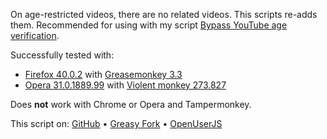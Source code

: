 On age-restricted videos, there are no related videos. This scripts re-adds them. Recommended for using with my script [Bypass YouTube age verification](https://greasyfork.org/scripts/10032-bypass-youtube-age-verification).

Successfully tested with:
- [Firefox 40.0.2](https://www.mozilla.org/firefox/new/) with [Greasemonkey 3.3](https://addons.mozilla.org/firefox/addon/greasemonkey/)
- [Opera 31.0.1889.99](http://www.opera.com/de/computer) with [Violent monkey 273.827](https://addons.opera.com/extensions/details/violent-monkey/)

Does **not** work with Chrome or Opera and Tampermonkey.

This script on: [GitHub](https://github.com/t-fr/userscripts/tree/master/Youtube%20Show%20related%20videos%20if%20missing) • [Greasy Fork](https://greasyfork.org/scripts/11734-youtube-show-related-videos-if-missing) • [OpenUserJS](https://openuserjs.org/scripts/tfr/Youtube_Show_related_videos_if_missing)